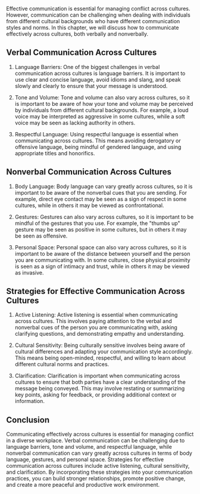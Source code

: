 
Effective communication is essential for managing conflict across cultures. However, communication can be challenging when dealing with individuals from different cultural backgrounds who have different communication styles and norms. In this chapter, we will discuss how to communicate effectively across cultures, both verbally and nonverbally.

Verbal Communication Across Cultures
------------------------------------

1. Language Barriers: One of the biggest challenges in verbal communication across cultures is language barriers. It is important to use clear and concise language, avoid idioms and slang, and speak slowly and clearly to ensure that your message is understood.

2. Tone and Volume: Tone and volume can also vary across cultures, so it is important to be aware of how your tone and volume may be perceived by individuals from different cultural backgrounds. For example, a loud voice may be interpreted as aggressive in some cultures, while a soft voice may be seen as lacking authority in others.

3. Respectful Language: Using respectful language is essential when communicating across cultures. This means avoiding derogatory or offensive language, being mindful of gendered language, and using appropriate titles and honorifics.

Nonverbal Communication Across Cultures
---------------------------------------

1. Body Language: Body language can vary greatly across cultures, so it is important to be aware of the nonverbal cues that you are sending. For example, direct eye contact may be seen as a sign of respect in some cultures, while in others it may be viewed as confrontational.

2. Gestures: Gestures can also vary across cultures, so it is important to be mindful of the gestures that you use. For example, the "thumbs up" gesture may be seen as positive in some cultures, but in others it may be seen as offensive.

3. Personal Space: Personal space can also vary across cultures, so it is important to be aware of the distance between yourself and the person you are communicating with. In some cultures, close physical proximity is seen as a sign of intimacy and trust, while in others it may be viewed as invasive.

Strategies for Effective Communication Across Cultures
------------------------------------------------------

1. Active Listening: Active listening is essential when communicating across cultures. This involves paying attention to the verbal and nonverbal cues of the person you are communicating with, asking clarifying questions, and demonstrating empathy and understanding.

2. Cultural Sensitivity: Being culturally sensitive involves being aware of cultural differences and adapting your communication style accordingly. This means being open-minded, respectful, and willing to learn about different cultural norms and practices.

3. Clarification: Clarification is important when communicating across cultures to ensure that both parties have a clear understanding of the message being conveyed. This may involve restating or summarizing key points, asking for feedback, or providing additional context or information.

Conclusion
----------

Communicating effectively across cultures is essential for managing conflict in a diverse workplace. Verbal communication can be challenging due to language barriers, tone and volume, and respectful language, while nonverbal communication can vary greatly across cultures in terms of body language, gestures, and personal space. Strategies for effective communication across cultures include active listening, cultural sensitivity, and clarification. By incorporating these strategies into your communication practices, you can build stronger relationships, promote positive change, and create a more peaceful and productive work environment.

